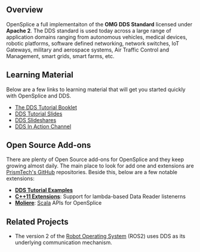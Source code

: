 ## Overview
OpenSplice a full implementaiton of the **OMG DDS Standard** licensed under **Apache 2**. The DDS standard is used today across a large range of application domains ranging from autonomous vehicles, medical devices, robotic platforms, software defined networking, network switches, IoT Gateways, military and aerospace systems, Air Traffic Control and Management, smart grids, smart farms, etc. 


## Learning Material
Below are a few links to learning material that will get you started quickly with OpenSplice and DDS.

- [The DDS Tutorial Booklet](http://bit.ly/2sXqbOG)
- [DDS Tutorial Slides](http://bit.ly/dds-onem2m)
- [DDS Slideshares](http://bit.ly/2sXW6yo)
- [DDS In Action Channel](https://vimeo.com/channels/dds)


## Open Source Add-ons 
There are plenty of Open Source add-ons for OpenSplice and they keep growing almost daily. The main place to look for add one and extensions are [PrismTech's GitHub](https://github.com/prismtech) repositories. Beside this, below are a few notable extensions:

- **[DDS Tutorial Examples](http://bit.ly/1oAvXhz)**
- **[C++11 Extensions](http://bit.ly/dds-cpp11)**: Support for lambda-based Data Reader listenerns 
- **[Moliere](http://bit.ly/moliere-dds)**: [Scala](http://scala-lang.org) APIs for OpenSplice 

## Related Projects

- The version 2 of the  [Robot Operating System](http://www.ros.org) (ROS2) uses DDS as its underlying communication mechanism.
